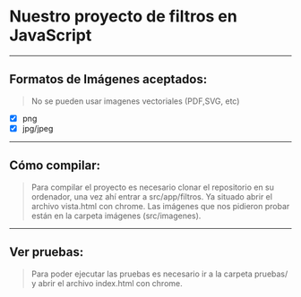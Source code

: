 # Nuestro proyecto de filtros en JavaScript

----
## Formatos de Imágenes aceptados:

> No se pueden usar imagenes vectoriales (PDF,SVG, etc)

- [x] png
- [x] jpg/jpeg

----
## Cómo compilar:
> Para compilar el proyecto es necesario clonar el repositorio en su ordenador, una vez ahí entrar a src/app/filtros. Ya situado abrir el archivo vista.html con chrome. 
Las imágenes que nos pidieron probar están en la carpeta imágenes (src/imagenes).

----
## Ver pruebas:
> Para poder ejecutar las pruebas es necesario ir a la carpeta pruebas/ y abrir el archivo index.html con chrome. 
